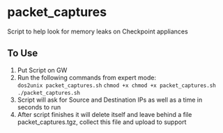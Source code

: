 # packet_captures
Script to help look for memory leaks on Checkpoint appliances  
## To Use
1. Put Script on GW  
2. Run the following commands from expert mode:  
  `dos2unix packet_captures.sh`
	`chmod +x chmod +x packet_captures.sh`  
	`./packet_captures.sh`  
3. Script will ask for Source and Destination IPs as well as a time in seconds to run
4. After script finishes it will delete itself and leave behind a file packet_captures.tgz, collect this file and upload to support
